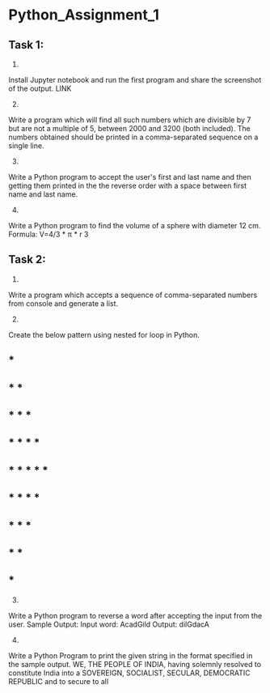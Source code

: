 # Python_Assignment_1

## Task 1:
1.
Install Jupyter notebook and run the first program and share the screenshot of the output.
LINK

2.
Write a program which will find all such numbers which are divisible by 7 but are not a multiple
of 5, between 2000 and 3200 (both included). The numbers obtained should be printed in a
comma-separated sequence on a single line.

3.
Write a Python program to accept the user's first and last name and then getting them printed in
the the reverse order with a space between first name and last name.

4.
Write a Python program to find the volume of a sphere with diameter 12 cm.
Formula: V=4/3 * π * r 3

## Task 2:
1.
Write a program which accepts a sequence of comma-separated numbers from console and
generate a list.

2.
Create the below pattern using nested for loop in Python.

## *

## * *

## * * *

## * * * *

## * * * * *

## * * * *

## * * *

## * *

## *

3.
Write a Python program to reverse a word after accepting the input from the user.
Sample Output:
Input word: AcadGild
Output: dilGdacA

4.
Write a Python Program to print the given string in the format specified in the sample output.
WE, THE PEOPLE OF INDIA, having solemnly resolved to constitute India into a
SOVEREIGN, SOCIALIST, SECULAR, DEMOCRATIC REPUBLIC and to secure to all
